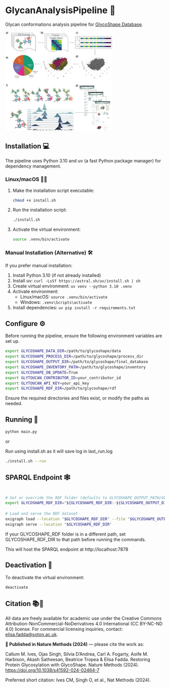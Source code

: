 # GlycanAnalysisPipeline 🧬

Glycan conformations analysis pipeline for [GlycoShape Database](https://glycoshape.org).

<img src="docs/Figure.jpg" alt="Schematic overview of Glycan Analysis Pipeline (GAP) used to build the GlycoShape Glycan Database (GDB). Panel a) Multiple uncorrelated replica molecular dynamics (MD) simulations are performed for each glycan in the GDB, to comprehensively sample its structural dynamics. The resulting MD frames are then transformed into a graph matrix representation, as depicted in Panel b), simplified by flattening the lower half as shown in Panel c). This step enables a dimensionality reduction via principal component analysis (PCA), shown in Panel d). These data are clustered by Gaussian Mixture Model (GMM) and the results of which are displayed in terms of cluster distributions, see Panel e). Panel f) Representative 3D structures for each cluster are selected based on KDE maxima, along with comprehensive torsion angle profiles for the highest populated clusters, showing the wide breadth of the conformational space covered by GAP. Panel g) Structures derived from GAP are clearly presented on the GlycoShape GDB web platform, in addition to biological and chemical information." style="zoom: 33%;" />

## Installation 💻

The pipeline uses Python 3.10 and uv (a fast Python package manager) for dependency management.

### Linux/macOS 🐧🍏

1. Make the installation script executable:
   ```bash
   chmod +x install.sh
   ```

2. Run the installation script:
   ```bash
   ./install.sh
   ```

3. Activate the virtual environment:
   ```bash
   source .venv/bin/activate
   ```

### Manual Installation (Alternative) 🛠️

If you prefer manual installation:

1. Install Python 3.10 (if not already installed)
2. Install uv: `curl -LsSf https://astral.sh/uv/install.sh | sh`
3. Create virtual environment: `uv venv --python 3.10 .venv`
4. Activate environment:
   - Linux/macOS: `source .venv/bin/activate`
   - Windows: `.venv\Scripts\activate`
5. Install dependencies: `uv pip install -r requirements.txt`

## Configure ⚙️

Before running the pipeline, ensure the following environment variables are set up.

```bash
export GLYCOSHAPE_DATA_DIR=/path/to/glycoshape/data
export GLYCOSHAPE_PROCESS_DIR=/path/to/glycoshape/process_dir
export GLYCOSHAPE_OUTPUT_DIR=/path/to/glycoshape/final_database
export GLYCOSHAPE_INVENTORY_PATH=/path/to/glycoshape/inventory
export GLYCOSHAPE_DB_UPDATE=True
export GLYTOUCAN_CONTRIBUTOR_ID=your_contributor_id
export GLYTOUCAN_API_KEY=your_api_key
export GLYCOSHAPE_RDF_DIR=/path/to/glycoshape/rdf
```

Ensure the required directories and files exist, or modify the paths as needed.

## Running 🚀

```bash
python main.py
```
or

Run using install.sh as it will save log in last_run.log
```bash
./install.sh --run
```

## SPARQL Endpoint 🕸️

```bash

# Set or override the RDF folder (defaults to GLYCOSHAPE_OUTPUT_PATH/GLYCOSHAPE_RDF)
export GLYCOSHAPE_RDF_DIR="${GLYCOSHAPE_RDF_DIR:-${GLYCOSHAPE_OUTPUT_DIR}/GLYCOSHAPE_RDF}"

# Load and serve the RDF dataset
oxigraph load --location "$GLYCOSHAPE_RDF_DIR" --file "$GLYCOSHAPE_OUTPUT_PATH/GLYCOSHAPE_RDF.ttl"
oxigraph serve --location "$GLYCOSHAPE_RDF_DIR"
```

If your GLYCOSHAPE_RDF folder is in a different path, set GLYCOSHAPE_RDF_DIR to that path before running the commands.

This will host the SPARQL endpoint at http://localhost:7878

## Deactivation 📴

To deactivate the virtual environment:
```bash
deactivate
```

## Citation 📚🔬

All data are freely available for academic use under the Creative Commons Attribution-NonCommercial-NoDerivatives 4.0 International (CC BY-NC-ND 4.0) license. For commercial licensing inquiries, contact: elisa.fadda@soton.ac.uk.

**🔔 Published in Nature Methods (2024)** — please cite the work as:

Callum M. Ives, Ojas Singh, Silvia D’Andrea, Carl A. Fogarty, Aoife M. Harbison, Akash Satheesan, Beatrice Tropea & Elisa Fadda. Restoring Protein Glycosylation with GlycoShape. Nature Methods (2024). https://doi.org/10.1038/s41592-024-02464-7

Preferred short citation: Ives CM, Singh O, et al., Nat Methods (2024).

